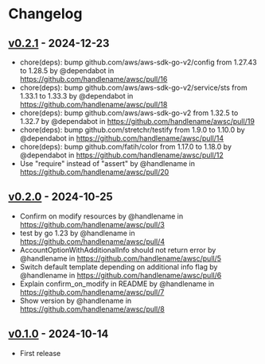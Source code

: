 # Changelog

## [v0.2.1](https://github.com/handlename/awsc/compare/v0.2.0...v0.2.1) - 2024-12-23
- chore(deps): bump github.com/aws/aws-sdk-go-v2/config from 1.27.43 to 1.28.5 by @dependabot in https://github.com/handlename/awsc/pull/16
- chore(deps): bump github.com/aws/aws-sdk-go-v2/service/sts from 1.33.1 to 1.33.3 by @dependabot in https://github.com/handlename/awsc/pull/18
- chore(deps): bump github.com/aws/aws-sdk-go-v2 from 1.32.5 to 1.32.7 by @dependabot in https://github.com/handlename/awsc/pull/19
- chore(deps): bump github.com/stretchr/testify from 1.9.0 to 1.10.0 by @dependabot in https://github.com/handlename/awsc/pull/14
- chore(deps): bump github.com/fatih/color from 1.17.0 to 1.18.0 by @dependabot in https://github.com/handlename/awsc/pull/12
- Use "require" instead of "assert" by @handlename in https://github.com/handlename/awsc/pull/20

## [v0.2.0](https://github.com/handlename/awsc/compare/v0.1.0...v0.2.0) - 2024-10-25
- Confirm on modify resources by @handlename in https://github.com/handlename/awsc/pull/3
- test by go 1.23 by @handlename in https://github.com/handlename/awsc/pull/4
- AccountOptionWithAdditionalInfo should not return error by @handlename in https://github.com/handlename/awsc/pull/5
- Switch default template depending on additional info flag by @handlename in https://github.com/handlename/awsc/pull/6
- Explain confirm_on_modify in README by @handlename in https://github.com/handlename/awsc/pull/7
- Show version by @handlename in https://github.com/handlename/awsc/pull/8

## [v0.1.0](https://github.com/handlename/awsc/commits/v0.1.0) - 2024-10-14

- First release
